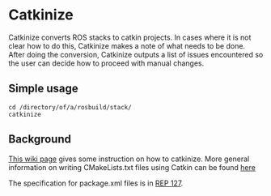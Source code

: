 Catkinize
=========

Catkinize converts ROS stacks to catkin projects.  In cases where it is not
clear how to do this, Catkinize makes a note of what needs to be done.  After
doing the conversion, Catkinize outputs a list of issues encountered so the user
can decide how to proceed with manual changes.

Simple usage
------------

    cd /directory/of/a/rosbuild/stack/
    catkinize

Background
----------

[This wiki page](http://www.ros.org/doc/groovy/api/catkin/html/user_guide/rosbuild_migration.html)
gives some instruction on how to catkinize.
More general information on writing CMakeLists.txt files using Catkin can
be found
[here](http://www.ros.org/doc/groovy/api/catkin/html/user_guide/standards.html)

The specification for package.xml files is in [REP
127](http://www.ros.org/reps/rep-0127.html).

